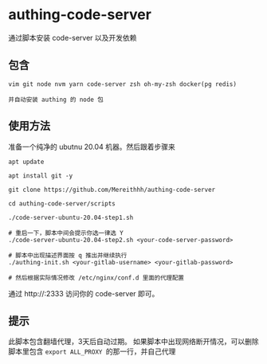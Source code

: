 # authing-code-server
通过脚本安装 code-server 以及开发依赖

## 包含
```
vim git node nvm yarn code-server zsh oh-my-zsh docker(pg redis)

并自动安装 authing 的 node 包
```


## 使用方法
准备一个纯净的 ubutnu 20.04 机器。然后跟着步骤来


```
apt update

apt install git -y

git clone https://github.com/Mereithhh/authing-code-server

cd authing-code-server/scripts

./code-server-ubuntu-20.04-step1.sh

# 重启一下，脚本中间会提示你选一律选 Y
./code-server-ubuntu-20.04-step2.sh <your-code-server-password>

# 脚本中出现描述界面按 q 推出并继续执行
./authing-init.sh <your-gitlab-username> <your-gitlab-password>

# 然后根据实际情况修改 /etc/nginx/conf.d 里面的代理配置
```
通过 http://<ip>:2333 访问你的 code-server 即可。

## 提示
此脚本包含翻墙代理，3天后自动过期。
如果脚本中出现网络断开情况，可以删除脚本里包含 `export ALL_PROXY `的那一行，并自己代理